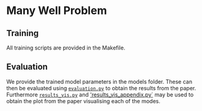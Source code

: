 # Many Well Problem
## Training
All training scripts are provided in the Makefile. 

## Evaluation
We provide the trained model parameters in the models folder. These can then be evaluated using
[`evaluation.py`](evaluation.py) to obtain the results from the paper. 
Furthermore [`results_vis.py`](results_vis.py) and ['results_vis_appendix.py`](results_vis_appendix.py) 
may be used to obtain the plot from the paper
visualising each of the modes. 